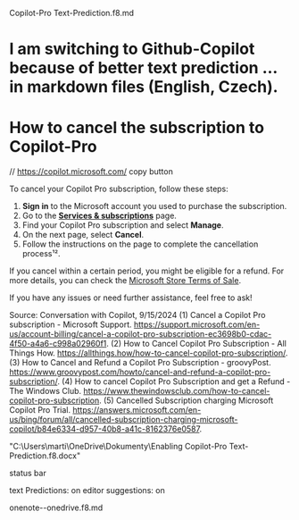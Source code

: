 Copilot-Pro Text-Prediction.f8.md


# I am switching to Github-Copilot because of better text prediction ... in markdown files (English, Czech).

# How to cancel the subscription to Copilot-Pro


// https://copilot.microsoft.com/  copy button

To cancel your Copilot Pro subscription, follow these steps:

1. **Sign in** to the Microsoft account you used to purchase the subscription.
2. Go to the **[Services & subscriptions](https://account.microsoft.com/services)** page.
3. Find your Copilot Pro subscription and select **Manage**.
4. On the next page, select **Cancel**.
5. Follow the instructions on the page to complete the cancellation process¹².

If you cancel within a certain period, you might be eligible for a refund. For more details, you can check the [Microsoft Store Terms of Sale](https://support.microsoft.com/en-us/account-billing/cancel-a-copilot-pro-subscription-ec3698b0-cdac-4f50-a4a6-c998a02960f1).

If you have any issues or need further assistance, feel free to ask!

Source: Conversation with Copilot, 9/15/2024
(1) Cancel a Copilot Pro subscription - Microsoft Support. https://support.microsoft.com/en-us/account-billing/cancel-a-copilot-pro-subscription-ec3698b0-cdac-4f50-a4a6-c998a02960f1.
(2) How to Cancel Copilot Pro Subscription - All Things How. https://allthings.how/how-to-cancel-copilot-pro-subscription/.
(3) How to Cancel and Refund a Copilot Pro Subscription - groovyPost. https://www.groovypost.com/howto/cancel-and-refund-a-copilot-pro-subscription/.
(4) How to cancel Copilot Pro Subscription and get a Refund - The Windows Club. https://www.thewindowsclub.com/how-to-cancel-copilot-pro-subscription.
(5) Cancelled Subscription charging Microsoft Copilot Pro Trial. https://answers.microsoft.com/en-us/bing/forum/all/cancelled-subscription-charging-microsoft-copilot/b84e6334-d957-40b8-a41c-8162376e0587.



"C:\Users\marti\OneDrive\Dokumenty\Enabling Copilot-Pro Text-Prediction.f8.docx"

status bar

text Predictions: on   editor suggestions: on

onenote--onedrive.f8.md


